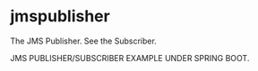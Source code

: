 # jmspublisher
The JMS Publisher. See the Subscriber.

JMS PUBLISHER/SUBSCRIBER EXAMPLE UNDER SPRING BOOT.
